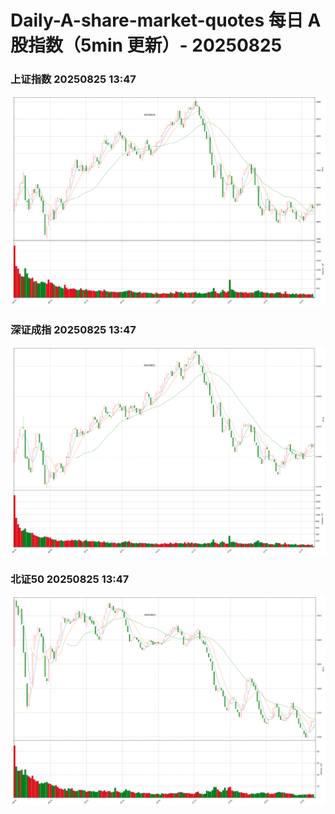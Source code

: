 
# Daily-A-share-market-quotes 每日 A 股指数（5min 更新）- 20250825

### 上证指数 20250825 13:47
![](./fig/2025/8/20250825-sh000001.png)

### 深证成指 20250825 13:47
![](./fig/2025/8/20250825-sz399001.png)

### 北证50 20250825 13:47
![](./fig/2025/8/20250825-bj899050.png)
